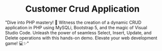 <h1 align ="center"> Customer Crud Application</h1>

"Dive into PHP mastery! 🚀 Witness the creation of a dynamic CRUD application in PHP using MySQLi, Bootstrap 5, and the magic of Visual Studio Code. Unleash the power of seamless Select, Insert, Update, and Delete operations with this hands-on demo. Elevate your web development game! 💻✨"
